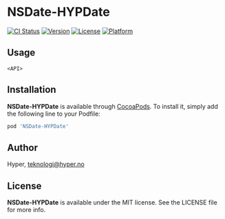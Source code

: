 # NSDate-HYPDate

[![CI Status](http://img.shields.io/travis/hyperoslo/NSDate-HYPDate.svg?style=flat)](https://travis-ci.org/hyperoslo/NSDate-HYPDate)
[![Version](https://img.shields.io/cocoapods/v/NSDate-HYPDate.svg?style=flat)](http://cocoadocs.org/docsets/NSDate-HYPDate)
[![License](https://img.shields.io/cocoapods/l/NSDate-HYPDate.svg?style=flat)](http://cocoadocs.org/docsets/NSDate-HYPDate)
[![Platform](https://img.shields.io/cocoapods/p/NSDate-HYPDate.svg?style=flat)](http://cocoadocs.org/docsets/NSDate-HYPDate)

## Usage

```objc
<API>
```

## Installation

**NSDate-HYPDate** is available through [CocoaPods](http://cocoapods.org). To install
it, simply add the following line to your Podfile:

```ruby
pod 'NSDate-HYPDate'
```

## Author

Hyper, teknologi@hyper.no

## License

**NSDate-HYPDate** is available under the MIT license. See the LICENSE file for more info.
